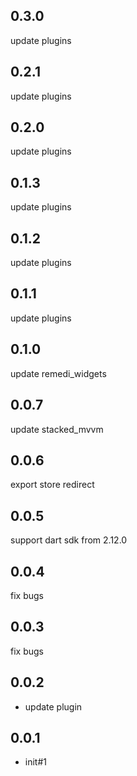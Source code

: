 ## 0.3.0
update plugins

## 0.2.1
update plugins

## 0.2.0
update plugins

## 0.1.3
update plugins

## 0.1.2
update plugins

## 0.1.1
update plugins

## 0.1.0
update remedi_widgets

## 0.0.7
update stacked_mvvm

## 0.0.6
export store redirect

## 0.0.5
support dart sdk from 2.12.0

## 0.0.4
fix bugs

## 0.0.3
fix bugs

## 0.0.2

* update plugin

## 0.0.1

* init#1
